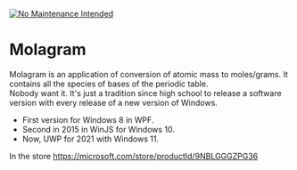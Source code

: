 [![No Maintenance Intended](http://unmaintained.tech/badge.svg)](http://unmaintained.tech/)

# Molagram

Molagram is an application of conversion of atomic mass to moles/grams. It contains all the species of bases of the periodic table.   
Nobody want it.  It's just a tradition since high school to release a software version with every release of a new version of Windows.

* First version for Windows 8 in WPF.
* Second in 2015 in WinJS for Windows 10.
* Now, UWP for 2021 with Windows 11. 

In the store https://microsoft.com/store/productId/9NBLGGGZPG36
